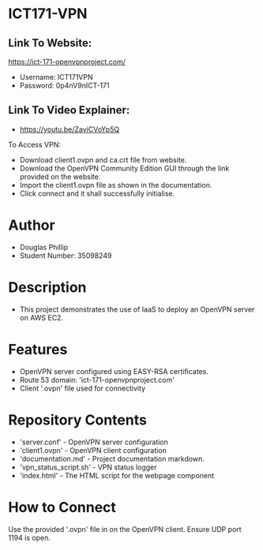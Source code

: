 # ICT171-VPN
## Link To Website:
https://ict-171-openvpnproject.com/
- Username: ICT171VPN
- Password: 0p4nV9nICT-171

## Link To Video Explainer:
- https://youtu.be/ZayiCVoYp5Q

To Access VPN:
- Download client1.ovpn and ca.crt file from website.
- Download the OpenVPN Community Edition GUI through the link provided on the website.
- Import the client1.ovpn file as shown in the documentation.
- Click connect and it shall successfully initialise.

# Author
- Douglas Phillip
- Student Number: 35098249

# Description
- This project demonstrates the use of IaaS to deploy an OpenVPN server on AWS EC2. 

# Features
- OpenVPN server configured using EASY-RSA certificates.
- Route 53 domain: 'ict-171-openvpnproject.com'
- Client '.ovpn' file used for connectivity

# Repository Contents
- 'server.conf' - OpenVPN server configuration
- 'client1.ovpn' - OpenVPN client configuration
- 'documentation.md' - Project documentation markdown.
- 'vpn_status_script.sh' - VPN status logger
- 'index.html' - The HTML script for the webpage component

# How to Connect
Use the provided '.ovpn' file in on the OpenVPN client. Ensure UDP port 1194 is open.
